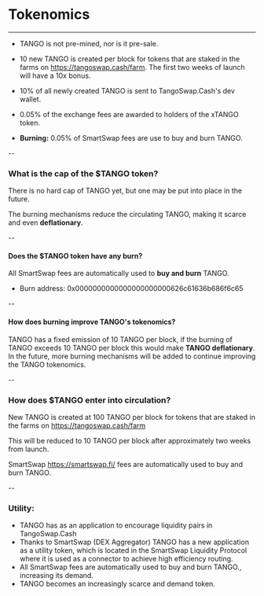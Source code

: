 # Tokenomics

---
- TANGO is not pre-mined, nor is it pre-sale.

- 10 new TANGO is created per block for tokens that are staked in the farms on <https://tangoswap.cash/farm>. The first two weeks of launch will have a 10x bonus.

- 10% of all newly created TANGO is sent to TangoSwap.Cash's dev wallet.

- 0.05% of the exchange fees are awarded to holders of the xTANGO token.

- **Burning:** 0.05% of SmartSwap fees are use to buy and burn TANGO. 

--
### What is the cap of the $TANGO token?

There is no hard cap of TANGO yet, but one may be put into place in the future.

The burning mechanisms reduce the circulating TANGO, making it scarce and even **deflationary**.

--
#### Does the $TANGO token have any burn?
All SmartSwap fees are automatically used to **buy and burn** TANGO.
- Burn address: 0x0000000000000000000000626c61636b686f6c65  

-- 

#### How does burning improve TANGO's tokenomics?
TANGO has a fixed emission of 10 TANGO per block, if the burning of TANGO exceeds 10 TANGO per block this would make **TANGO deflationary**.
In the future, more burning mechanisms will be added to continue improving the TANGO tokenomics.

--
### How does $TANGO enter into circulation?

New TANGO is created at 100 TANGO per block for tokens that are staked in the farms on <https://tangoswap.cash/farm>

This will be reduced to 10 TANGO per block after approximately two weeks from launch. 

SmartSwap <https://smartswap.fi/> fees are automatically used to buy and burn TANGO.

--
### Utility:
- TANGO has as an application to encourage liquidity pairs in TangoSwap.Cash     
- Thanks to SmartSwap (DEX Aggregator) TANGO has a new application as a utility token, which is located in the SmartSwap Liquidity Protocol where it is used as a connector to achieve high efficiency routing.
- All SmartSwap fees are automatically used to buy and burn TANGO., increasing its demand.
- TANGO becomes an increasingly scarce and demand token.